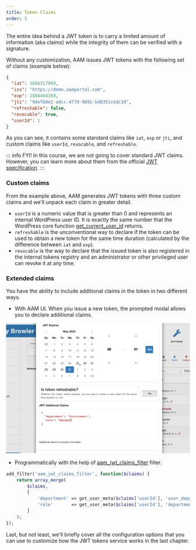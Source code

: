 ```yaml
---
title: Token Claims
order: 5
---
```


The entire idea behind a JWT token is to carry a limited amount of information (aka claims) while the integrity of them can be verified with a signature.

Without any customization, AAM issues JWT tokens with the following set of claims (example below):

```json
{
  "iat": 1686317969,
  "iss": "https://demo.aamportal.com",
  "exp": 1686404369,
  "jti": "94efb8e2-a4cc-477d-9891-bd8351cedc10",
  "refreshable": false,
  "revocable": true,
  "userId": 1
}
```

As you can see, it contains some standard claims like `iat`, `exp` or `jti`, and custom claims like `userId`, `revocable`, and `refreshable`.

::: info FYI!
In this course, we are not going to cover standard JWT claims. However, you can learn more about them from the official [JWT specification](https://datatracker.ietf.org/doc/html/rfc7519).
:::

### Custom claims

From the example above, AAM generates JWT tokens with three custom claims and we'll unpack each claim in greater detail.

- `userId` is a numeric value that is greater than 0 and represents an internal WordPress user ID. It is exactly the same number that the WordPress core function [get_current_user_id](https://developer.wordpress.org/reference/functions/get_current_user_id/) returns.
- `refreshable` is the unconventional way to declare if the token can be used to obtain a new token for the same time duration (calculated by the difference between `iat` and `exp`).
- `revocable` is the way to declare that the issued token is also registered in the internal tokens registry and an administrator or other privileged user can revoke it at any time.

### Extended claims

You have the ability to include additional claims in the token in two different ways.

- With AAM UI. When you issue a new token, the prompted modal allows you to declare additional claims.

![AAM Create Token Modal](./assets/aam-create-token-modal.png)

- Programmatically with the help of [aam_jwt_claims_filter](/advanced/hooks/aam_jwt_claims_filter) filter.

```php
add_filter('aam_jwt_claims_filter', function($claims) {
    return array_merge(
        $claims,
        [
            'department' => get_user_meta($claims['userId'], 'user_department', true),
            'role'       => get_user_meta($claims['userId'], 'department_role', true)
        ]
    );
});
```

Last, but not least, we'll briefly cover all the configuration options that you can use to customize how the JWT tokens service works in the last chapter.